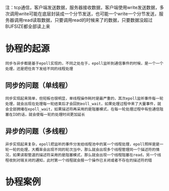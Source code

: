 注：tcp通信，客户端发送数据，服务器接收数据，客户端使用write发送数据，多次调用write可能在底层封装成一个分节发送，也可能一个write一个分节发送，服务器调用read读取数据，只要调用read的时候来了的数据，只要数据没超过BUFSIZE都全部读上来
# 协程的起源
```
同步与异步都是基于epoll实现的，不同之处在于，epoll监听到通信事件的时候，是一个一个处理，还是把任务下发给不同的线程处理
```
## 同步的问题（单线程）
```
同步实现起来简单，但短板也很明显，单线程操作耗时是最严重的，其次epoll监听事件每一轮处理，就会出现在处理每一轮结束后才会回到eoll_wait，如果处理过程中来了大量事件，就会全部拥堵在epoll_wait，如果描述符再采用的是阻塞模式，在每一轮处理过程中有些通信阻塞在IO的话，就会使每一轮的处理时间更加延长
```
## 异步的问题（多线程）
```
异步实现起来复杂，epoll把监听的事件分发给线程池中的某一个线程处理，epoll照样是是一轮一轮的处理，大概率会出现不同的轮次当中，那么就会出现多个线程管理同一个描述符的情况，如果读取管道的描述符采用的是阻塞模式，那么就会出现一个线程阻塞在read，另一个线程收到对端关闭的通知，此时第一个线程就会报一个操作已关闭或者不存在的描述符的错
```
# 协程案例